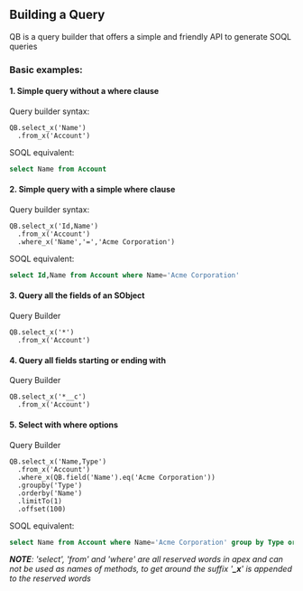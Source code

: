 
## Building a Query

QB is a query builder that offers a simple and friendly API to generate SOQL queries

### Basic examples:

#### 1. **Simple query without a where clause**

Query builder syntax:
  ```apex
  QB.select_x('Name')
    .from_x('Account')
  ```

SOQL equivalent:
  ```sql
  select Name from Account
  ```


#### 2. **Simple query with a simple where clause**

Query builder syntax:
  ```apex
  QB.select_x('Id,Name')
    .from_x('Account')
    .where_x('Name','=','Acme Corporation')
  ```

SOQL equivalent:
  ```sql
  select Id,Name from Account where Name='Acme Corporation'
  ```

#### 3. Query all the fields of an SObject

Query Builder 
  ```apex
  QB.select_x('*')
    .from_x('Account')
  ```
  
#### 4. Query all fields starting or ending with

Query Builder
  ```apex
  QB.select_x('*__c')
    .from_x('Account')
  ```
  
#### 5. Select with where options

Query Builder
  ```apex
  QB.select_x('Name,Type')
    .from_x('Account')
    .where_x(QB.field('Name').eq('Acme Corporation'))
    .groupby('Type')
    .orderby('Name')
    .limitTo(1)
    .offset(100)
  ```
SOQL equivalent:
  ```sql
  select Name from Account where Name='Acme Corporation' group by Type order by Name limit 1 offset 100
  ```
  
*__NOTE__: 'select', 'from' and 'where' are all reserved words in apex and can not be used as names of methods, to get around the suffix '__\_x__' is appended to the reserved words*
